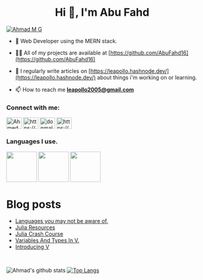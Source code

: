 <h1 align="center">Hi 👋, I'm Abu Fahd</h1>

<p align="left"> <a href="https://twitter.com/AhmadsAxioms" target="blank"><img src="https://img.shields.io/twitter/follow/AhmadsAxioms?logo=twitter&style=for-the-badge" alt="Ahmad M G"/></a>
</p>

- 🌱 Web Developer using the MERN stack.

- 👨‍💻 All of my projects are available at [https://github.com/AbuFahd16](https://github.com/AbuFahd16)

- 📝 I regularly write articles on [https://leapollo.hashnode.dev/](https://leapollo.hashnode.dev/) about things i'm working on or learning.

- 📫 How to reach me **leapollo2005@gmail.com**


<h3 align="left">Connect with me:</h3>
<p align="left">
<a href="https://twitter.com/AhmadsAxioms" target="blank"><img align="center" src="https://cdn.jsdelivr.net/npm/simple-icons@3.0.1/icons/twitter.svg" alt="AhmedsAxioms" height="30" width="40" /></a>
<a href="https://linkedin.com/in/https://www.linkedin.com/in/ahmed-muhammed-galadima-951b9b202/" target="blank"><img align="center" src="https://cdn.jsdelivr.net/npm/simple-icons@3.0.1/icons/linkedin.svg" alt="https://www.linkedin.com/in/ahmed-muhammed-galadima-951b9b202/" height="30" width="40" /></a>
<a href="https://instagram.com/donmalaga_200" target="blank"><img align="center" src="https://cdn.jsdelivr.net/npm/simple-icons@3.0.1/icons/instagram.svg" alt="donmalaga_200" height="30" width="40" /></a>
<a href="https://www.youtube.com/c/https://www.youtube.com/channel/uczh4ruxuqwoaeonqdqnvuyw" target="blank"><img align="center" src="https://cdn.jsdelivr.net/npm/simple-icons@3.0.1/icons/youtube.svg" alt="https://www.youtube.com/channel/uczh4ruxuqwoaeonqdqnvuyw" height="30" width="40" /></a>
</p>


<h3 align="left">Languages I use.</h3>
<p>
 <a href="#"><img src="https://profilinator.rishav.dev/skills-assets/javascript-original.svg" width="80" height="80"/></a>
 <a href="#"><img src="https://profilinator.rishav.dev/skills-assets/html5-original-wordmark.svg" width="80" height="80"/></a>
 <a href="#"><img src="https://profilinator.rishav.dev/skills-assets/css3-original-wordmark.svg" width="80" height="80"/></a>
</p>


# Blog posts
<!-- BLOG-POST-LIST:START -->
- [Languages you may not be aware of.](https://leapollo.hashnode.dev/languages-you-may-not-be-aware-of)
- [Julia Resources](https://leapollo.hashnode.dev/julia-resources)
- [Julia Crash Course](https://leapollo.hashnode.dev/julia-crash-course)
- [Variables And Types In V.](https://leapollo.hashnode.dev/variables-and-types-in-v)
- [Introducing V](https://leapollo.hashnode.dev/introducing-v)
<!-- BLOG-POST-LIST:END -->

<br>


![Ahmad's github stats](https://github-readme-stats.vercel.app/api?username=AbuFahd16&theme=tokyonight&show_icons=true&layout=demo)
[![Top Langs](https://github-readme-stats.vercel.app/api/top-langs/?username=AbuFahd16&hide=Vimscript,&exclude_repo=NConfig,SimpleMailSender,MLH_challenge,Website,XMoconfig&theme=tokyonight)](https://github.com/AbuFahd16/github-readme-stats)



